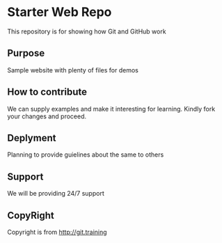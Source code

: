 # Starter Web Repo

This repository is for showing how Git and GitHub work

## Purpose

Sample website with plenty of files for demos

## How to contribute

We can supply examples and make it interesting for learning. Kindly fork your changes and proceed.

## Deplyment

Planning to provide guielines about the same to others

## Support

We will be providing 24/7 support

## CopyRight

Copyright is from http://git.training

